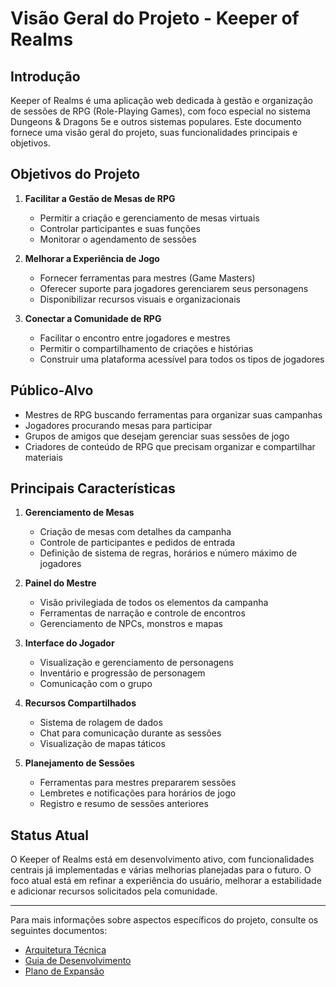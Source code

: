
# Visão Geral do Projeto - Keeper of Realms

## Introdução

Keeper of Realms é uma aplicação web dedicada à gestão e organização de sessões de RPG (Role-Playing Games), com foco especial no sistema Dungeons & Dragons 5e e outros sistemas populares. Este documento fornece uma visão geral do projeto, suas funcionalidades principais e objetivos.

## Objetivos do Projeto

1. **Facilitar a Gestão de Mesas de RPG**
   - Permitir a criação e gerenciamento de mesas virtuais
   - Controlar participantes e suas funções
   - Monitorar o agendamento de sessões

2. **Melhorar a Experiência de Jogo**
   - Fornecer ferramentas para mestres (Game Masters)
   - Oferecer suporte para jogadores gerenciarem seus personagens
   - Disponibilizar recursos visuais e organizacionais

3. **Conectar a Comunidade de RPG**
   - Facilitar o encontro entre jogadores e mestres
   - Permitir o compartilhamento de criações e histórias
   - Construir uma plataforma acessível para todos os tipos de jogadores

## Público-Alvo

- Mestres de RPG buscando ferramentas para organizar suas campanhas
- Jogadores procurando mesas para participar
- Grupos de amigos que desejam gerenciar suas sessões de jogo
- Criadores de conteúdo de RPG que precisam organizar e compartilhar materiais

## Principais Características

1. **Gerenciamento de Mesas**
   - Criação de mesas com detalhes da campanha
   - Controle de participantes e pedidos de entrada
   - Definição de sistema de regras, horários e número máximo de jogadores

2. **Painel do Mestre**
   - Visão privilegiada de todos os elementos da campanha
   - Ferramentas de narração e controle de encontros
   - Gerenciamento de NPCs, monstros e mapas

3. **Interface do Jogador**
   - Visualização e gerenciamento de personagens
   - Inventário e progressão de personagem
   - Comunicação com o grupo

4. **Recursos Compartilhados**
   - Sistema de rolagem de dados
   - Chat para comunicação durante as sessões
   - Visualização de mapas táticos

5. **Planejamento de Sessões**
   - Ferramentas para mestres prepararem sessões
   - Lembretes e notificações para horários de jogo
   - Registro e resumo de sessões anteriores

## Status Atual

O Keeper of Realms está em desenvolvimento ativo, com funcionalidades centrais já implementadas e várias melhorias planejadas para o futuro. O foco atual está em refinar a experiência do usuário, melhorar a estabilidade e adicionar recursos solicitados pela comunidade.

---

Para mais informações sobre aspectos específicos do projeto, consulte os seguintes documentos:
- [Arquitetura Técnica](arquitetura.md)
- [Guia de Desenvolvimento](desenvolvimento.md)
- [Plano de Expansão](plano-expansao.md)
